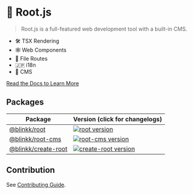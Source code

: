 # 🌱 Root.js

> Root.js is a full-featured web development tool with a built-in CMS.

- 🛠️ TSX Rendering
- 🕸️ Web Components
- 📁 File Routes
- 🇯🇵 i18n
- 📇 CMS

[Read the Docs to Learn More](https://rootjs.dev)

## Packages

| Package                                         | Version (click for changelogs)                                                                                                    |
| ----------------------------------------------- | :-------------------------------------------------------------------------------------------------------------------------------- |
| [@blinkk/root](packages/root)                   | [![root version](https://img.shields.io/npm/v/@blinkk/root.svg?label=%20)](packages/root/CHANGELOG.md)                            |
| [@blinkk/root-cms](packages/root-cms)           | [![root-cms version](https://img.shields.io/npm/v/@blinkk/root-cms.svg?label=%20)](packages/root-cms/CHANGELOG.md)                |
| [@blinkk/create-root](packages/create-root)     | [![create-root version](https://img.shields.io/npm/v/@blinkk/create-root.svg?label=%20)](packages/create-root/CHANGELOG.md)       |

## Contribution

See [Contributing Guide](CONTRIBUTING.md).
